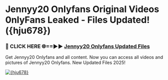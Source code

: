 # Jennyy20 Onlyfans Original Videos 0nlyFans Leaked - Files Updated! ({hju678})

<h3>🔴 CLICK HERE 🌐==►► <a href="https://tinyurl.com/ms9xzufz" rel="nofollow">Jennyy20 Onlyfans Updated Files</a></h3>

Get Jennyy20 Onlyfans and all content. Now you can access all videos and pictures of Jennyy20 Onlyfans. New Updated Files 2025!

[![{hju678}](https://i.imgur.com/PQ7UWWw.gif)](https://tinyurl.com/ms9xzufz)